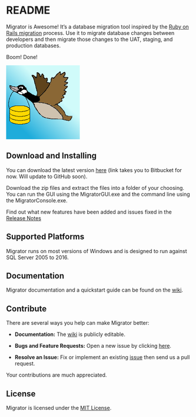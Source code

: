 # README #

Migrator is Awesome!  It’s a database migration tool inspired by the [Ruby on Rails migration](http://edgeguides.rubyonrails.org/active_record_migrations.html) process.  Use it to migrate database changes between developers and then migrate those changes to the UAT, staging, and production databases.

Boom! Done! 

![Goose](Logo/GooseSmall.png)

## Download and Installing

You can download the latest version [here](https://bitbucket.org/saturdaymp/migrator/downloads/) (link takes you to Bitbucket for now.  Will update to GitHub soon).

Download the zip files and extract the files into a folder of your choosing.  You can run the GUI using the MigratorGUI.exe and the command line using the MigratorConsole.exe.

Find out what new features have been added and issues fixed in the [Release Notes](https://github.com/saturdaymp/Migrator/wiki/Release-Notes)

## Supported Platforms

Migrator runs on most versions of Windows and is designed to run against SQL Server 2005 to 2016.

## Documentation

Migrator documentation and a quickstart guide can be found on the [wiki](https://github.com/saturdaymp/Migrator/wiki).

## Contribute

There are several ways you help can make Migrator better:

- **Documentation:** The [wiki](https://github.com/saturdaymp/Migrator/wiki) is publicly editable.

- **Bugs and Feature Requests:** Open a new issue by clicking [here](https://github.com/saturdaymp/Migrator/issues).

- **Resolve an Issue:** Fix or implement an existing [issue](https://github.com/saturdaymp/Migrator/issues) then send us a pull request.

Your contributions are much appreciated.

## License

Migrator is licensed under the [MIT License](License.txt).
